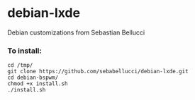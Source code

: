 # debian-lxde
Debian customizations from Sebastian Bellucci

### To install:

```
cd /tmp/
git clone https://github.com/sebabellucci/debian-lxde.git
cd debian-bspwm/
chmod +x install.sh
./install.sh 
